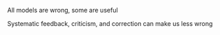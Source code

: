 ---
---

All models are wrong, some are useful 

Systematic feedback, criticism, and correction can make us less wrong 
